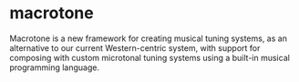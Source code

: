 # macrotone

Macrotone is a new framework for creating musical tuning systems, as an alternative to
our current Western-centric system, with support for composing with custom microtonal
tuning systems using a built-in musical programming language.
